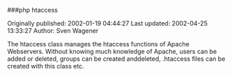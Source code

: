 ###php htaccess

Originally published: 2002-01-19 04:44:27
Last updated: 2002-04-25 13:33:27
Author: Sven Wagener

The htaccess class manages the htaccess functions of Apache Webservers. Without knowing much knowledge of Apache, users can be added or deleted, groups can be created anddeleted, .htaccess files can be created with this class etc.